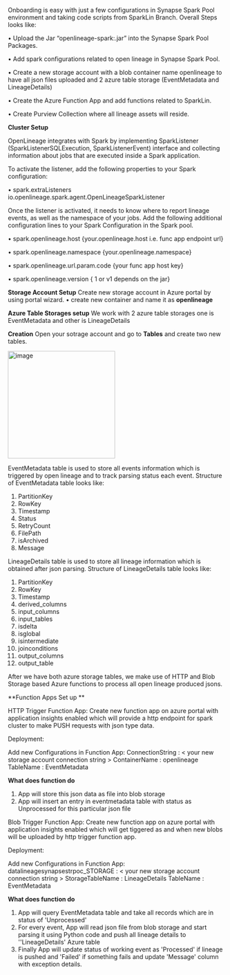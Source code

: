 Onboarding is easy with just a few configurations in Synapse Spark Pool environment and taking code scripts from SparkLin Branch.
Overall Steps looks like:

• Upload the Jar “openlineage-spark:.jar” into the Synapse Spark Pool Packages.

•	Add spark configurations related to open lineage in Synapse Spark Pool.

•	Create a new storage account with a blob container name openlineage to have all json files uploaded and 2 azure table storage (EventMetadata and LineageDetails)

•	Create the Azure Function App and add functions related to SparkLin.

•	Create Purview Collection where all lineage assets will reside.

**Cluster Setup**

OpenLineage integrates with Spark by implementing SparkListener (SparkListenerSQLExecution, SparkListenerEvent) interface and collecting information about jobs that are executed inside a Spark application.

To activate the listener, add the following properties to your Spark configuration: 

•	spark.extraListeners	io.openlineage.spark.agent.OpenLineageSparkListener

Once the listener is activated, it needs to know where to report lineage events, as well as the namespace of your jobs. Add the following additional configuration lines to your Spark Configuration in the Spark pool.

•	spark.openlineage.host                 {your.openlineage.host i.e. func app endpoint url}

•	spark.openlineage.namespace            {your.openlineage.namespace}

•	spark.openlineage.url.param.code       {your func app host key}

•	spark.openlineage.version              { 1 or v1 depends on the jar}



**Storage Account Setup**
Create new storage account in Azure portal by using portal wizard.
    •	create new container and name it as **openlineage**


**Azure Table Storages setup**
We work with 2 azure table storages one is EventMetadata and other is LineageDetails

**Creation**
Open your sotrage account and go to **Tables** and create two new tables.

<img width="248" alt="image" src="https://user-images.githubusercontent.com/123259339/214266628-8ce0ccc7-0811-481e-bc5d-ef97b7cf992a.png">


EventMetadata table is used to store all events information which is triggered by open lineage and to track parsing status each event.
Structure of EventMetadata table looks like:
1. PartitionKey
2. RowKey
3. Timestamp
4. Status
5. RetryCount
6. FilePath
7. isArchived
8. Message

LineageDetails table is used to store all lineage information which is obtained after json parsing.
Structure of LineageDetails table looks like:
1. PartitionKey
2. RowKey
3. Timestamp
4. derived_columns
5. input_columns
6. input_tables
7. isdelta
8. isglobal
9. isintermediate
10. joinconditions
11. output_columns
12. output_table
 
After we have both azure storage tables, we make use of HTTP and Blob Storage based Azure functions to process all open lineage produced jsons.

**Function Apps Set up **

HTTP Trigger Function App:
Create new function app on azure portal with application insights enabled which will provide a http endpoint for spark cluster to make PUSH requests with json type data.

Deployment:

Add new Configurations in Function App:
ConnectionString   :   < your new storage account connection string >
ContainerName      :   openlineage
TableName          :   EventMetadata

**What does function do**
1. App will store this json data as file into blob storage
2. App will insert an entry in eventmetadata table with status as Unprocessed for this particular json file

Blob Trigger Function App:
Create new function app on azure portal with application insights enabled which will get tiggered as and when new blobs will be uploaded by http trigger function app.

Deployment:

Add new Configurations in Function App:
datalineagesynapsestrpoc_STORAGE   :   < your new storage account connection string >
StorageTableName                   :   LineageDetails
TableName                          :   EventMetadata

**What does function do**
1. App will query EventMetadata table and take all records which are in status of 'Unprocessed'
2. For every event, App will read json file from blob storage and start parsing it using Python code and push all lineage details to ''LineageDetails' Azure table
3. Finally App will update status of working event as 'Processed' if lineage is pushed and 'Failed' if something fails and update 'Message' column with exception details.
